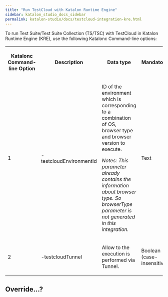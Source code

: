 ```yaml
---
title: "Run TestCloud with Katalon Runtime Engine" 
sidebar: katalon_studio_docs_sidebar
permalink: katalon-studio/docs/testcloud-integration-kre.html
---
```


To run Test Suite/Test Suite Collection (TS/TSC) with TestCloud in Katalon Runtime Engine (KRE), use the following Katalonc Command-line options:

<table data-number-column="true"><colgroup><col /><col /><col /><col /><col /></colgroup>
<tbody>
	<tr>
		<th colspan="1" rowspan="1" data-colwidth="150">
			<div tabindex="0">
				<p data-renderer-start-pos="22683"><strong data-renderer-mark="true">Katalonc Command-line Option</strong></p>
				<figure></figure>
			</div>
		</th>
		<th colspan="1" rowspan="1" data-colwidth="432">
			<div tabindex="0">
				<p data-renderer-start-pos="22715"><strong data-renderer-mark="true">Description</strong></p>
				<figure></figure>
			</div>
		</th>
		<th colspan="1" rowspan="1" data-colwidth="139">
			<div tabindex="0">
				<p data-renderer-start-pos="22730"><strong data-renderer-mark="true">Data type</strong></p>
				<figure></figure>
			</div>
		</th>
		<th colspan="1" rowspan="1" data-colwidth="111">
			<div tabindex="0">
				<p data-renderer-start-pos="22743"><strong data-renderer-mark="true">Mandatory</strong></p>
				<figure></figure>
			</div>
		</th>
	</tr>
	<tr>
		<td>1</td>
		<td colspan="1" rowspan="1" data-colwidth="236">
			<p data-renderer-start-pos="22758">-testcloudEnvironmentId</p>
		</td>
		<td colspan="1" rowspan="1" data-colwidth="432">
			<p data-renderer-start-pos="22785">ID of the environment which is corresponding to a combination of OS, browser type and browser version to execute.</p>
			<p data-renderer-start-pos="22900"><em data-renderer-mark="true">Notes: This parameter already contains the information about browser type. So browserType parameter is not generated in this integration.</em></p>
		</td>
		<td colspan="1" rowspan="1" data-colwidth="139">
			<p data-renderer-start-pos="23041">Text</p>
		</td>
		<td colspan="1" rowspan="1" data-colwidth="111">
			<p data-renderer-start-pos="23049">Y</p>
		</td>
	</tr>
	<tr>
		<td>2</td>
		<td colspan="1" rowspan="1" data-colwidth="236">
			<p data-renderer-start-pos="23056">-testcloudTunnel</p>
		</td>
		<td colspan="1" rowspan="1" data-colwidth="432">
			<p data-renderer-start-pos="23076">Allow to the execution is performed via Tunnel.</p>
		</td>
		<td colspan="1" rowspan="1" data-colwidth="139">
			<p data-renderer-start-pos="23127">Boolean (case-insensitive)</p>
		</td>
		<td colspan="1" rowspan="1" data-colwidth="111">
			<p data-renderer-start-pos="23157">N</p>
		</td>
	</tr>
</tbody>
</table>

## Override...?